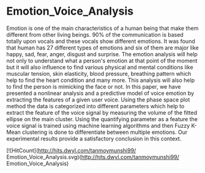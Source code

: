 # Emotion_Voice_Analysis
 Emotion is one of the main characteristics of a human being that make them different from other living beings. 90% of the communication is based totally upon vocals and these vocals show different emotions. It was found that human has 27 different types of emotions and six of them are major like happy, sad, fear, anger, disgust and surprise. The emotion analysis will help not only to understand what a person's emotion at that point of the moment but it will also influence to find various physical and mental conditions like muscular tension, skin elasticity, blood pressure, breathing pattern which help to find the heart condition and many more. This analysis will also help to find the person is mimicking the face or not. In this paper, we have presented a nonlinear analysis and a predictive model of voice emotion by extracting the features of a given user voice. Using the phase space plot method the data is categorized into different parameters which help to extract the feature of the voice signal by measuring the volume of the fitted ellipse on the main cluster. Using the quantifying parameter as a feature the voice signal is trained using machine learning algorithms and then Fuzzy K-Mean clustering is done to differentiate between multiple emotions. Our experimental results provide a satisfactory conclusion in this context.

[![HitCount](http://hits.dwyl.com/tanmoymunshi99/ Emotion_Voice_Analysis.svg)(http://hits.dwyl.com/tanmoymunshi99/ Emotion_Voice_Analysis)
